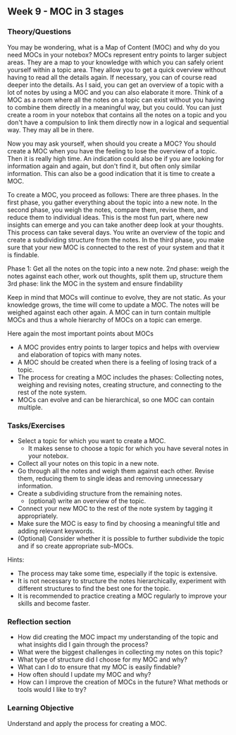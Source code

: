 ## Week 9 - MOC in 3 stages


### Theory/Questions
You may be wondering, what is a Map of Content (MOC) and why do you need MOCs in your notebox? MOCs represent entry points to larger subject areas. They are a map to your knowledge with which you can safely orient yourself within a topic area. They allow you to get a quick overview without having to read all the details again. If necessary, you can of course read deeper into the details. As I said, you can get an overview of a topic with a lot of notes by using a MOC and you can also elaborate it more. Think of a MOC as a room where all the notes on a topic can exist without you having to combine them directly in a meaningful way, but you could. You can just create a room in your notebox that contains all the notes on a topic and you don't have a compulsion to link them directly now in a logical and sequential way. They may all be in there.

Now you may ask yourself, when should you create a MOC? You should create a MOC when you have the feeling to lose the overview of a topic. Then it is really high time. An indication could also be if you are looking for information again and again, but don't find it, but often only similar information. This can also be a good indication that it is time to create a MOC.

To create a MOC, you proceed as follows: There are three phases. In the first phase, you gather everything about the topic into a new note. In the second phase, you weigh the notes, compare them, revise them, and reduce them to individual ideas. This is the most fun part, where new insights can emerge and you can take another deep look at your thoughts. This process can take several days. You write an overview of the topic and create a subdividing structure from the notes. In the third phase, you make sure that your new MOC is connected to the rest of your system and that it is findable.

Phase 1: Get all the notes on the topic into a new note.
2nd phase: weigh the notes against each other, work out thoughts, split them up, structure them
3rd phase: link the MOC in the system and ensure findability


Keep in mind that MOCs will continue to evolve, they are not static. As your knowledge grows, the time will come to update a MOC. The notes will be weighed against each other again. A MOC can in turn contain multiple MOCs and thus a whole hierarchy of MOCs on a topic can emerge.

Here again the most important points about MOCs
- A MOC provides entry points to larger topics and helps with overview and elaboration of topics with many notes.
- A MOC should be created when there is a feeling of losing track of a topic.
- The process for creating a MOC includes the phases: Collecting notes, weighing and revising notes, creating structure, and connecting to the rest of the note system.
- MOCs can evolve and can be hierarchical, so one MOC can contain multiple.

### Tasks/Exercises
- Select a topic for which you want to create a MOC.
	- It makes sense to choose a topic for which you have several notes in your notebox.
- Collect all your notes on this topic in a new note.
- Go through all the notes and weigh them against each other. Revise them, reducing them to single ideas and removing unnecessary information.
- Create a subdividing structure from the remaining notes.
	- (optional) write an overview of the topic.
- Connect your new MOC to the rest of the note system by tagging it appropriately.
- Make sure the MOC is easy to find by choosing a meaningful title and adding relevant keywords.
- (Optional) Consider whether it is possible to further subdivide the topic and if so create appropriate sub-MOCs.

Hints:
- The process may take some time, especially if the topic is extensive.
- It is not necessary to structure the notes hierarchically, experiment with different structures to find the best one for the topic.
- It is recommended to practice creating a MOC regularly to improve your skills and become faster.


### Reflection section
- How did creating the MOC impact my understanding of the topic and what insights did I gain through the process?
- What were the biggest challenges in collecting my notes on this topic?
- What type of structure did I choose for my MOC and why?
- What can I do to ensure that my MOC is easily findable?
- How often should I update my MOC and why?
- How can I improve the creation of MOCs in the future? What methods or tools would I like to try?

### Learning Objective
Understand and apply the process for creating a MOC.
